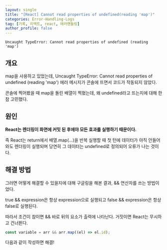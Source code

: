 ```yaml
---
layout: single
title: "[React] Cannot read properties of undefined(reading 'map')"
categories: Error-Handling-Logs
tag: [기록, 리액트, react, 에러핸들링]
author_profile: false
---
```


```
Uncaught TypeError: Cannot read properties of undefined (reading 'map')
```

## 개요

map을 사용하고 있었는데, Uncaught TypeError: Cannot read properties of undefined (reading 'map') 에러 메시지가 콘솔에 뜨면서 코드가 작동되지 않았다.

콘솔에 찍어봤을 때 map을 돌린 배열이 찍혔는데, 왜 undefined라고 뜨는지에 대해 한참 고민했다.

## 원인

**React는 렌더링이 화면에 커밋 된 후에야 모든 효과를 실행하기 때문이다.**

즉 React는 return에서 배열.map(...)을 반복 실행할 때 첫 턴에 데이터가 아직 안들어와도 렌더링이 실행되며 당연히 그 데이터는 undefined로 정의되어 오류가 나는 것이다.

## 해결 방법

그러면 어떻게 해결할 수 있을지에 대해 구글링을 해본 결과, && 연산자를 쓰는 방법이었다.

true && expression은 항상 expression으로 실행되고 false && expression은 항상 false로 실행된다.

따라서 조건이 참이면 && 바로 뒤의 요소가 출력에 나타난다. 거짓이면 React는 무시하고 건너뛴다.

```javascript
const variable = arr && arr.map((el) => el.id);
```

다음과 같이 작성하면 해결!
